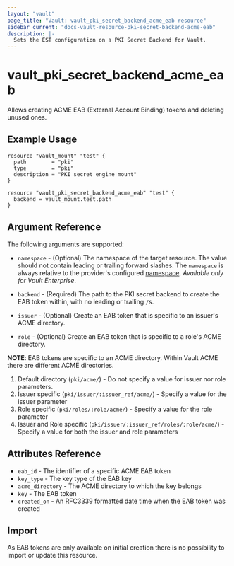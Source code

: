 ```yaml
---
layout: "vault"
page_title: "Vault: vault_pki_secret_backend_acme_eab resource"
sidebar_current: "docs-vault-resource-pki-secret-backend-acme-eab"
description: |-
  Sets the EST configuration on a PKI Secret Backend for Vault.
---
```


# vault\_pki\_secret\_backend\_acme_eab

Allows creating ACME EAB (External Account Binding) tokens and deleting unused ones.

## Example Usage

```hcl
resource "vault_mount" "test" {
  path        = "pki"
  type        = "pki"
  description = "PKI secret engine mount"
}

resource "vault_pki_secret_backend_acme_eab" "test" {
  backend = vault_mount.test.path
}
```

## Argument Reference

The following arguments are supported:

* `namespace` - (Optional) The namespace of the target resource.
  The value should not contain leading or trailing forward slashes.
  The `namespace` is always relative to the provider's configured [namespace](/docs/providers/vault/index.html#namespace).
  *Available only for Vault Enterprise*.

* `backend` - (Required) The path to the PKI secret backend to
  create the EAB token within, with no leading or trailing `/`s.

* `issuer` - (Optional) Create an EAB token that is specific to an issuer's ACME directory.

* `role` - (Optional) Create an EAB token that is specific to a role's ACME directory.

**NOTE**: EAB tokens are specific to an ACME directory. Within Vault ACME there are different
ACME directories. 

 1. Default directory (`pki/acme/`) - Do not specify a value for issuer nor role parameters.
 2. Issuer specific (`pki/issuer/:issuer_ref/acme/`) - Specify a value for the issuer parameter
 3. Role specific (`pki/roles/:role/acme/`) - Specify a value for the role parameter
 4. Issuer and Role specific (`pki/issuer/:issuer_ref/roles/:role/acme/`) - Specify a value for both the issuer and role parameters

## Attributes Reference

* `eab_id` - The identifier of a specific ACME EAB token
* `key_type` - The key type of the EAB key
* `acme_directory` - The ACME directory to which the key belongs
* `key` - The EAB token 
* `created_on` - An RFC3339 formatted date time when the EAB token was created

## Import

As EAB tokens are only available on initial creation there is no possibility to 
import or update this resource.
